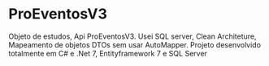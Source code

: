# ProEventosV3

Objeto de estudos, Api ProEventosV3. Usei SQL server, Clean Architeture, Mapeamento de objetos DTOs sem usar AutoMapper. Projeto desenvolvido totalmente em C# e .Net 7, Entityframework 7 e SQL Server
